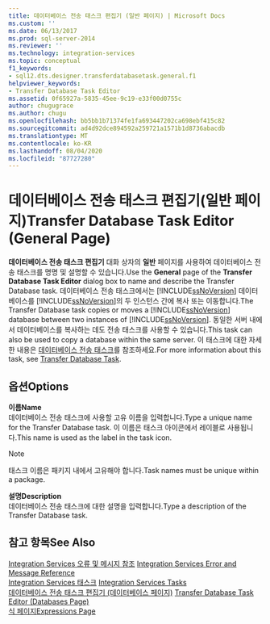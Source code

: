 ```yaml
---
title: 데이터베이스 전송 태스크 편집기 (일반 페이지) | Microsoft Docs
ms.custom: ''
ms.date: 06/13/2017
ms.prod: sql-server-2014
ms.reviewer: ''
ms.technology: integration-services
ms.topic: conceptual
f1_keywords:
- sql12.dts.designer.transferdatabasetask.general.f1
helpviewer_keywords:
- Transfer Database Task Editor
ms.assetid: 0f65927a-5835-45ee-9c19-e33f00d0755c
author: chugugrace
ms.author: chugu
ms.openlocfilehash: bb5bb1b71374fe1fa693447202ca698ebf415c82
ms.sourcegitcommit: ad4d92dce894592a259721a1571b1d8736abacdb
ms.translationtype: MT
ms.contentlocale: ko-KR
ms.lasthandoff: 08/04/2020
ms.locfileid: "87727280"
---
```

# <a name="transfer-database-task-editor-general-page"></a><span data-ttu-id="cba26-102">데이터베이스 전송 태스크 편집기(일반 페이지)</span><span class="sxs-lookup"><span data-stu-id="cba26-102">Transfer Database Task Editor (General Page)</span></span>
  <span data-ttu-id="cba26-103">**데이터베이스 전송 태스크 편집기** 대화 상자의 **일반** 페이지를 사용하여 데이터베이스 전송 태스크를 명명 및 설명할 수 있습니다.</span><span class="sxs-lookup"><span data-stu-id="cba26-103">Use the **General** page of the **Transfer Database Task Editor** dialog box to name and describe the Transfer Database task.</span></span> <span data-ttu-id="cba26-104">데이터베이스 전송 태스크에서는 [!INCLUDE[ssNoVersion](../includes/ssnoversion-md.md)] 데이터베이스를 [!INCLUDE[ssNoVersion](../includes/ssnoversion-md.md)]의 두 인스턴스 간에 복사 또는 이동합니다.</span><span class="sxs-lookup"><span data-stu-id="cba26-104">The Transfer Database task copies or moves a [!INCLUDE[ssNoVersion](../includes/ssnoversion-md.md)] database between two instances of [!INCLUDE[ssNoVersion](../includes/ssnoversion-md.md)].</span></span> <span data-ttu-id="cba26-105">동일한 서버 내에서 데이터베이스를 복사하는 데도 전송 태스크를 사용할 수 있습니다.</span><span class="sxs-lookup"><span data-stu-id="cba26-105">This task can also be used to copy a database within the same server.</span></span> <span data-ttu-id="cba26-106">이 태스크에 대한 자세한 내용은 [데이터베이스 전송 태스크](control-flow/transfer-database-task.md)를 참조하세요.</span><span class="sxs-lookup"><span data-stu-id="cba26-106">For more information about this task, see [Transfer Database Task](control-flow/transfer-database-task.md).</span></span>  
  
## <a name="options"></a><span data-ttu-id="cba26-107">옵션</span><span class="sxs-lookup"><span data-stu-id="cba26-107">Options</span></span>  
 <span data-ttu-id="cba26-108">**이름**</span><span class="sxs-lookup"><span data-stu-id="cba26-108">**Name**</span></span>  
 <span data-ttu-id="cba26-109">데이터베이스 전송 태스크에 사용할 고유 이름을 입력합니다.</span><span class="sxs-lookup"><span data-stu-id="cba26-109">Type a unique name for the Transfer Database task.</span></span> <span data-ttu-id="cba26-110">이 이름은 태스크 아이콘에서 레이블로 사용됩니다.</span><span class="sxs-lookup"><span data-stu-id="cba26-110">This name is used as the label in the task icon.</span></span>  
  
> [!NOTE]  
>  <span data-ttu-id="cba26-111">태스크 이름은 패키지 내에서 고유해야 합니다.</span><span class="sxs-lookup"><span data-stu-id="cba26-111">Task names must be unique within a package.</span></span>  
  
 <span data-ttu-id="cba26-112">**설명**</span><span class="sxs-lookup"><span data-stu-id="cba26-112">**Description**</span></span>  
 <span data-ttu-id="cba26-113">데이터베이스 전송 태스크에 대한 설명을 입력합니다.</span><span class="sxs-lookup"><span data-stu-id="cba26-113">Type a description of the Transfer Database task.</span></span>  
  
## <a name="see-also"></a><span data-ttu-id="cba26-114">참고 항목</span><span class="sxs-lookup"><span data-stu-id="cba26-114">See Also</span></span>  
 <span data-ttu-id="cba26-115">[Integration Services 오류 및 메시지 참조](../../2014/integration-services/integration-services-error-and-message-reference.md) </span><span class="sxs-lookup"><span data-stu-id="cba26-115">[Integration Services Error and Message Reference](../../2014/integration-services/integration-services-error-and-message-reference.md) </span></span>  
 <span data-ttu-id="cba26-116">[Integration Services 태스크](control-flow/integration-services-tasks.md) </span><span class="sxs-lookup"><span data-stu-id="cba26-116">[Integration Services Tasks](control-flow/integration-services-tasks.md) </span></span>  
 <span data-ttu-id="cba26-117">[데이터베이스 전송 태스크 편집기 &#40;데이터베이스 페이지&#41;](../../2014/integration-services/transfer-database-task-editor-databases-page.md) </span><span class="sxs-lookup"><span data-stu-id="cba26-117">[Transfer Database Task Editor &#40;Databases Page&#41;](../../2014/integration-services/transfer-database-task-editor-databases-page.md) </span></span>  
 [<span data-ttu-id="cba26-118">식 페이지</span><span class="sxs-lookup"><span data-stu-id="cba26-118">Expressions Page</span></span>](expressions/expressions-page.md)  
  
  
